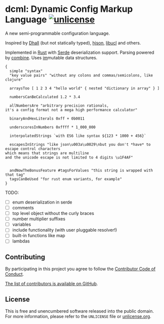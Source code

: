 # dcml: Dynamic Config Markup Language [![unlicense](https://img.shields.io/badge/un-license-green.svg?style=flat)](http://unlicense.org)

A new semi-programmable configuration language.

Inspired by [Dhall](https://github.com/Gabriel439/Haskell-Dhall-Library) (but not statically typed), [hjson](https://hjson.org), [libucl](https://github.com/vstakhov/libucl) and others.

Implemented in [Rust](https://www.rust-lang.org) with [Serde](https://serde.rs) deserialization support.
Parsing powered by [combine](https://github.com/Marwes/combine).
Uses [im](https://github.com/bodil/im-rs)mutable data structures.

```
{
  simple "syntax"
  "key value pairs" "without any colons and commas/semicolons, like clojure"

  arraysToo [ 1 2 3 4 "hello world" { nested "dictionary in array" } ]

  numbersCanBeCalculated 1.2 * 3.4

  allNumbersAre "arbitrary precision rationals,
it's a config format not a mega high performance calculator"

  binaryAndHexLiterals 0xff + 0b0011

  underscoresInNumbers 0xffff * 1_000_000

  interpolatedStrings `with ES6 like syntax ${123 * 1000 + 456}`

  escapesInStrings "like json\u003a\u0029\nbut you don't *have* to escape control characters
which means that strings are multiline
and the unicode escape is not limited to 4 digits \u1F4AF"


  andNowTheBonusFeature #tagsForValues "this string is wrapped with that tag"
  tagsCanBeUsed "for rust enum variants, for example"
}
```

TODO:

- [ ] enum deserialization in serde
- [ ] comments
- [ ] top level object without the curly braces
- [ ] number multiplier suffixes
- [ ] variables
- [ ] include functionality (with user pluggable resolver!)
- [ ] built-in functions like map
- [ ] lambdas

## Contributing

By participating in this project you agree to follow the [Contributor Code of Conduct](http://contributor-covenant.org/version/1/4/).

[The list of contributors is available on GitHub](https://github.com/myfreeweb/dcml/graphs/contributors).

## License

This is free and unencumbered software released into the public domain.  
For more information, please refer to the `UNLICENSE` file or [unlicense.org](http://unlicense.org).
